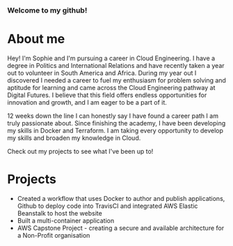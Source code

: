 ### Welcome to my github!

# About me

Hey! I'm Sophie and I'm pursuing a career in Cloud Engineering. I have a degree in Politics and International Relations and have recently taken a year out to volunteer in South America and Africa. During my year out I discovered I needed a career to fuel my enthusiasm for problem solving and aptitude for learning and came across the Cloud Engineering pathway at Digital Futures. I believe that this field offers endless opportunities for innovation and growth, and I am eager to be a part of it.

12 weeks down the line I can honestly say I have found a career path I am truly passionate about. Since finishing the academy, I have been developing my skills in Docker and Terraform. I am taking every opportunity to develop my skills and broaden my knowledge in Cloud.

Check out my projects to see what I've been up to!



# Projects 
 - Created a workflow that uses Docker to author and publish applications, Github to deploy code into TravisCI and integrated AWS Elastic Beanstalk to host the website
 - Built a multi-container application
 - AWS Capstone Project - creating a secure and available architecture for a Non-Profit organisation
